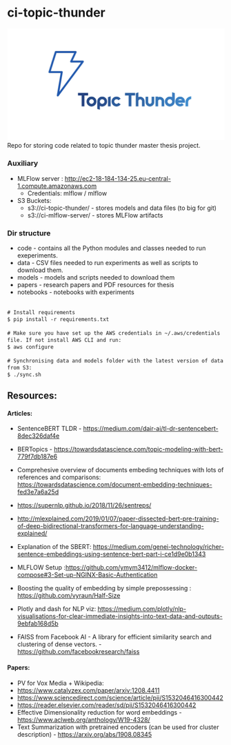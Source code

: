 # ci-topic-thunder

![logo](./topic-thunder-logo.jpg)
Repo for storing code related to topic thunder master thesis project.


### Auxiliary 
- MLFlow server : http://ec2-18-184-134-25.eu-central-1.compute.amazonaws.com
    - Credentials: mlflow / mlflow
- S3 Buckets: 
    - s3://ci-topic-thunder/ - stores models and data files (to big for git)
    - s3://ci-mlflow-server/ - stores MLFlow artifacts

### Dir structure
- code - contains all the Python modules and classes needed to run exeperiments.
- data -  CSV files needed to run experiments as well as scripts to download them.
- models - models and scripts needed to download them
- papers - research papers and PDF resources for thesis
- notebooks - notebooks with experiments


```

# Install requirements
$ pip install -r requirements.txt

# Make sure you have set up the AWS credentials in ~/.aws/credentials file. If not install AWS CLI and run:
$ aws configure

# Synchronising data and models folder with the latest version of data from S3:
$ ./sync.sh
``` 



## Resources:
#### Articles:
- SentenceBERT TLDR - https://medium.com/dair-ai/tl-dr-sentencebert-8dec326daf4e 
- BERTopics - https://towardsdatascience.com/topic-modeling-with-bert-779f7db187e6
- Comprehesive overview of documents embeding techniques with lots of references and comparisons:  https://towardsdatascience.com/document-embedding-techniques-fed3e7a6a25d
- https://supernlp.github.io/2018/11/26/sentreps/
- http://mlexplained.com/2019/01/07/paper-dissected-bert-pre-training-of-deep-bidirectional-transformers-for-language-understanding-explained/
- Explanation of the SBERT: https://medium.com/genei-technology/richer-sentence-embeddings-using-sentence-bert-part-i-ce1d9e0b1343
- MLFLOW Setup :https://github.com/ymym3412/mlflow-docker-compose#3-Set-up-NGINX-Basic-Authentication


- Boosting the quality of embedding by simple prepossessing : https://github.com/vyraun/Half-Size

- Plotly and dash for NLP viz: https://medium.com/plotly/nlp-visualisations-for-clear-immediate-insights-into-text-data-and-outputs-9ebfab168d5b

- FAISS from Facebook AI - A library for efficient similarity search and clustering of dense vectors. - https://github.com/facebookresearch/faiss

#### Papers:
- PV for Vox Media + Wikipedia: 
- https://www.catalyzex.com/paper/arxiv:1208.4411
- https://www.sciencedirect.com/science/article/pii/S1532046416300442
- https://reader.elsevier.com/reader/sd/pii/S1532046416300442
- Effective Dimensionality reduction for word embeddings - https://www.aclweb.org/anthology/W19-4328/
- Text Summarization with pretrained encoders (can be used fror cluster description) - https://arxiv.org/abs/1908.08345 

